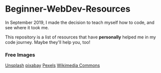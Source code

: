 # Beginner-WebDev-Resources
In September 2019, I made the decision to teach myself how to code, and see where it took me.

This repository is a list of resources that have **personally** helped me in my code journey. Maybe they'll help you, too!

### Free Images
[Unsplash](https://unsplash.com/)
[pixabay](https://pixabay.com/)
[Pexels](https://www.pexels.com/)
[Wikimedia Commons](https://commons.wikimedia.org/wiki/Main_Page)
